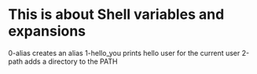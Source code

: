 # This is about Shell variables and expansions
0-alias creates an alias
1-hello_you prints hello user for the current user
2-path adds a directory to the PATH
